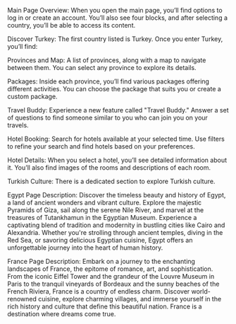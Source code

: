 Main Page Overview:
When you open the main page, you’ll find options to log in or create an account. You’ll also see four blocks, and after selecting a country, you’ll be able to access its content.

Discover Turkey:
The first country listed is Turkey. Once you enter Turkey, you’ll find:

Provinces and Map:
A list of provinces, along with a map to navigate between them.
You can select any province to explore its details.

Packages:
Inside each province, you’ll find various packages offering different activities.
You can choose the package that suits you or create a custom package.

Travel Buddy:
Experience a new feature called "Travel Buddy."
Answer a set of questions to find someone similar to you who can join you on your travels.

Hotel Booking:
Search for hotels available at your selected time.
Use filters to refine your search and find hotels based on your preferences.

Hotel Details:
When you select a hotel, you’ll see detailed information about it.
You’ll also find images of the rooms and descriptions of each room.

Turkish Culture:
There is a dedicated section to explore Turkish culture.

Egypt Page Description:
Discover the timeless beauty and history of Egypt, a land of ancient wonders and vibrant culture.
Explore the majestic Pyramids of Giza, sail along the serene Nile River, and marvel at the treasures of Tutankhamun in the Egyptian Museum. Experience a captivating blend of tradition and modernity in bustling cities like Cairo and Alexandria. Whether you're strolling through ancient temples, diving in the Red Sea, or savoring delicious Egyptian cuisine, Egypt offers an unforgettable journey into the heart of human history.

France Page Description:
Embark on a journey to the enchanting landscapes of France, the epitome of romance, art, and sophistication. From the iconic Eiffel Tower and the grandeur of the Louvre Museum in Paris to the tranquil vineyards of Bordeaux and the sunny beaches of the French Riviera, France is a country of endless charm. Discover world-renowned cuisine, explore charming villages, and immerse yourself in the rich history and culture that define this beautiful nation. France is a destination where dreams come true.
